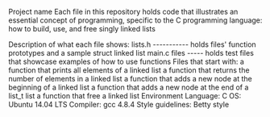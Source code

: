 Project name
Each file in this repository holds code that illustrates an essential concept of programming, specific to the C programming language: how to build, use, and free singly linked lists

Description of what each file shows:
lists.h ----------- holds files' function prototypes and a sample struct linked list
main.c files ----- holds test files that showcase examples of how to use functions
Files that start with:
a function that prints all elements of a linked list
a function that returns the number of elements in a linked list
a function that adds a new node at the beginning of a linked list
a function that adds a new node at the end of a list_t list
a function that free a linked list
Environment
Language: C
OS: Ubuntu 14.04 LTS
Compiler: gcc 4.8.4
Style guidelines: Betty style
